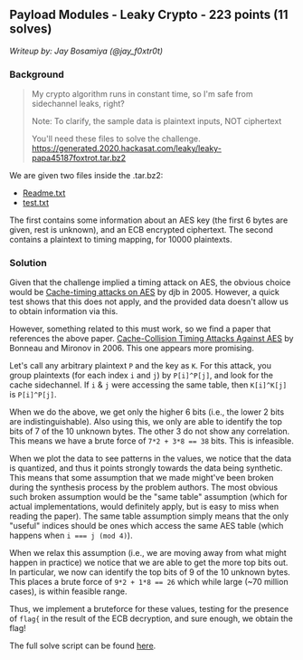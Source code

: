 ## Payload Modules - Leaky Crypto - 223 points (11 solves)

_Writeup by: Jay Bosamiya (@jay\_f0xtr0t)_

### Background

> My crypto algorithm runs in constant time, so I'm safe from
> sidechannel leaks, right?
>
> Note: To clarify, the sample data is plaintext inputs, NOT
> ciphertext
>
> You'll need these files to solve the challenge.
>   https://generated.2020.hackasat.com/leaky/leaky-papa45187foxtrot.tar.bz2

We are given two files inside the .tar.bz2:

+ [Readme.txt](./provided/Readme.txt)
+ [test.txt](./provided/test.txt)

The first contains some information about an AES key (the first 6
bytes are given, rest is unknown), and an ECB encrypted
ciphertext. The second contains a plaintext to timing mapping, for
10000 plaintexts.

### Solution

Given that the challenge implied a timing attack on AES, the obvious
choice would be [Cache-timing attacks on
AES](https://cr.yp.to/antiforgery/cachetiming-20050414.pdf) by djb
in 2005. However, a quick test shows that this does not apply, and the
provided data doesn't allow us to obtain information via this.

However, something related to this must work, so we find a paper that
references the above paper. [Cache-Collision Timing Attacks Against
AES](https://www.microsoft.com/en-us/research/wp-content/uploads/2006/10/aes-timing.pdf)
by Bonneau and Mironov in 2006. This one appears more promising.

Let's call any arbitrary plaintext `P` and the key as `K`. For this
attack, you group plaintexts (for each index `i` and `j`) by
`P[i]^P[j]`, and look for the cache sidechannel. If `i` & `j` were
accessing the same table, then `K[i]^K[j]` is `P[i]^P[j]`.

When we do the above, we get only the higher 6 bits (i.e., the lower 2
bits are indistinguishable). Also using this, we only are able to
identify the top bits of 7 of the 10 unknown bytes. The other 3 do not
show any correlation. This means we have a brute force of `7*2 + 3*8
== 38` bits. This is infeasible.

When we plot the data to see patterns in the values, we notice that
the data is quantized, and thus it points strongly towards the data
being synthetic. This means that some assumption that we made might've
been broken during the synthesis process by the problem authors. The
most obvious such broken assumption would be the "same table"
assumption (which for actual implementations, would definitely apply,
but is easy to miss when reading the paper). The same table assumption
simply means that the only "useful" indices should be ones which
access the same AES table (which happens when `i === j (mod 4)`).

When we relax this assumption (i.e., we are moving away from what
might happen in practice) we notice that we are able to get the more
top bits out. In particular, we now can identify the top bits of 9 of
the 10 unknown bytes. This places a brute force of `9*2 + 1*8 == 26`
which while large (~70 million cases), is within feasible range.

Thus, we implement a bruteforce for these values, testing for the
presence of `flag{` in the result of the ECB decryption, and sure
enough, we obtain the flag!

The full solve script can be found [here](./solve.py).

